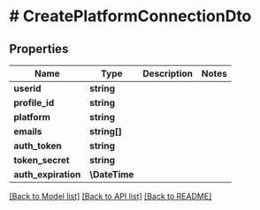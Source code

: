 # # CreatePlatformConnectionDto

## Properties

Name | Type | Description | Notes
------------ | ------------- | ------------- | -------------
**userid** | **string** |  |
**profile_id** | **string** |  |
**platform** | **string** |  |
**emails** | **string[]** |  |
**auth_token** | **string** |  |
**token_secret** | **string** |  |
**auth_expiration** | **\DateTime** |  |

[[Back to Model list]](../../README.md#models) [[Back to API list]](../../README.md#endpoints) [[Back to README]](../../README.md)
